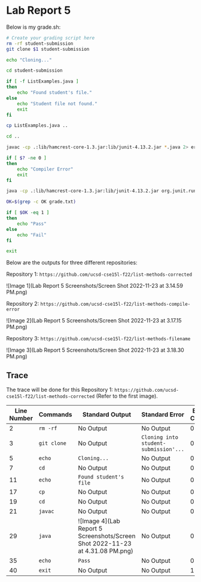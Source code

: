 # Lab Report 5
Below is my grade.sh:

```bash
# Create your grading script here
rm -rf student-submission
git clone $1 student-submission

echo "Cloning..."

cd student-submission

if [ -f ListExamples.java ]
then
    echo "Found student's file."
else
    echo "Student file not found."
    exit
fi

cp ListExamples.java ..

cd ..

javac -cp .:lib/hamcrest-core-1.3.jar:lib/junit-4.13.2.jar *.java 2> err.txt

if [ $? -ne 0 ]
then
    echo "Compiler Error"
    exit
fi

java -cp .:lib/hamcrest-core-1.3.jar:lib/junit-4.13.2.jar org.junit.runner.JUnitCore TestListExamples > grade.txt

OK=$(grep -c OK grade.txt)

if [ $OK -eq 1 ]
then
    echo "Pass"
else
    echo "Fail"
fi

exit
```

Below are the outputs for three different repositories:

Repository 1: `https://github.com/ucsd-cse15l-f22/list-methods-corrected`

![Image 1](Lab Report 5 Screenshots/Screen Shot 2022-11-23 at 3.14.59 PM.png)

Repository 2: `https://github.com/ucsd-cse15l-f22/list-methods-compile-error`

![Image 2](Lab Report 5 Screenshots/Screen Shot 2022-11-23 at 3.17.15 PM.png)

Repository 3: `https://github.com/ucsd-cse15l-f22/list-methods-filename`

![Image 3](Lab Report 5 Screenshots/Screen Shot 2022-11-23 at 3.18.30 PM.png)

## Trace

The trace will be done for this Repository 1: `https://github.com/ucsd-cse15l-f22/list-methods-corrected` (Refer to the first image).

| Line Number | Commands | Standard Output | Standard Error | Exit Code |
|-------------|----------|-----------------|----------------|-----------|
| 2 | `rm -rf` | No Output | No Output | 0 |
| 3 | `git clone` | No Output | `Cloning into student-submission'...` | 0 |
| 5 | `echo` | `Cloning...` | No Output | 0 |
| 7 | `cd` | No Output | No Output | 0|
| 11 | `echo` | `Found student's file` | No Output | 0 |
| 17 | `cp` | No Output | No Output | 0 |
| 19 | `cd` | No Output | No Output | 0 |
| 21 | `javac` | No Output | No Output | 0 |
| 29 | `java` | ![Image 4](Lab Report 5 Screenshots/Screen Shot 2022-11-23 at 4.31.08 PM.png) | No Output | 0 |
| 35 | `echo`| `Pass` | No Output | 0 |
| 40 | `exit` | No Output | No Output | 1 |
